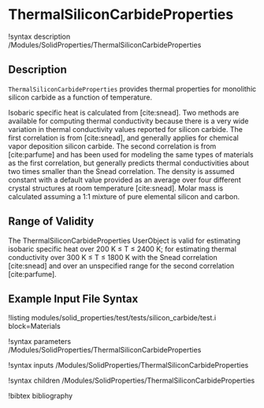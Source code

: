 # ThermalSiliconCarbideProperties

!syntax description /Modules/SolidProperties/ThermalSiliconCarbideProperties

## Description

`ThermalSiliconCarbideProperties` provides thermal properties
for monolithic silicon carbide as a function of temperature.

Isobaric specific heat is calculated from [cite:snead].
Two methods are available for computing thermal conductivity because there is
a very wide variation in thermal conductivity values reported for silicon
carbide. The first correlation is from [cite:snead], and generally
applies for chemical vapor deposition silicon carbide. The second correlation
is from [cite:parfume] and has been used for modeling the same types of
materials as the first correlation, but generally predicts thermal conductivities
about two times smaller than the Snead correlation.
The density is assumed constant with a default value provided as an average
over four different crystal structures at room temperature [cite:snead].
Molar mass is calculated assuming a 1:1 mixture of pure elemental silicon and carbon.

## Range of Validity

The ThermalSiliconCarbideProperties UserObject is valid for estimating isobaric
specific heat over 200 K $\le$ T $\le$ 2400 K; for estimating thermal
conductivity over 300 K $\le$ T $\le$ 1800 K with the Snead correlation
[cite:snead] and over an unspecified range for the second correlation
[cite:parfume].

## Example Input File Syntax

!listing modules/solid_properties/test/tests/silicon_carbide/test.i block=Materials

!syntax parameters /Modules/SolidProperties/ThermalSiliconCarbideProperties

!syntax inputs /Modules/SolidProperties/ThermalSiliconCarbideProperties

!syntax children /Modules/SolidProperties/ThermalSiliconCarbideProperties

!bibtex bibliography
